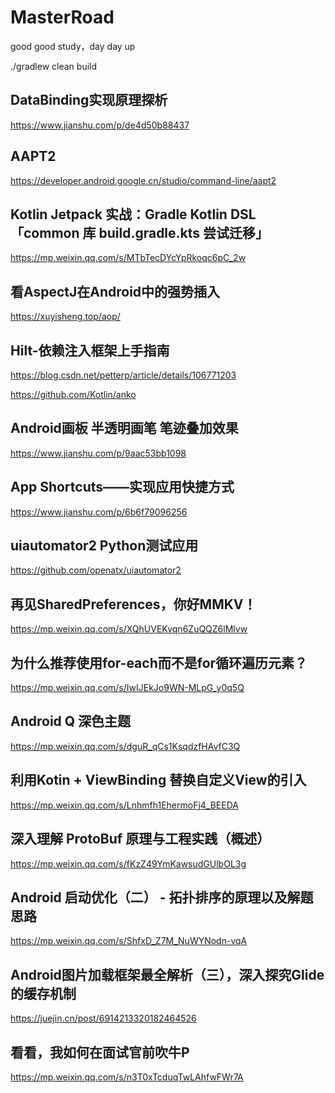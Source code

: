 # MasterRoad
good good study，day day up

./gradlew clean build

## DataBinding实现原理探析  
https://www.jianshu.com/p/de4d50b88437

## AAPT2  
https://developer.android.google.cn/studio/command-line/aapt2

## Kotlin Jetpack 实战：Gradle Kotlin DSL 「common 库 build.gradle.kts 尝试迁移」
https://mp.weixin.qq.com/s/MTbTecDYcYpRkoqc6pC_2w

## 看AspectJ在Android中的强势插入
https://xuyisheng.top/aop/

## Hilt-依赖注入框架上手指南
https://blog.csdn.net/petterp/article/details/106771203

https://github.com/Kotlin/anko

## Android画板 半透明画笔 笔迹叠加效果
https://www.jianshu.com/p/9aac53bb1098

## App Shortcuts——实现应用快捷方式
https://www.jianshu.com/p/6b6f79096256

## uiautomator2 Python测试应用
https://github.com/openatx/uiautomator2

## 再见SharedPreferences，你好MMKV！
https://mp.weixin.qq.com/s/XQhUVEKvqn6ZuQQZ6lMlvw

## 为什么推荐使用for-each而不是for循环遍历元素？
https://mp.weixin.qq.com/s/IwIJEkJo9WN-MLpG_y0q5Q

## Android Q 深色主题
https://mp.weixin.qq.com/s/dguR_qCs1KsqdzfHAvfC3Q

## 利用Kotin + ViewBinding 替换自定义View的引入
https://mp.weixin.qq.com/s/Lnhmfh1EhermoFj4_BEEDA

## 深入理解 ProtoBuf 原理与工程实践（概述）
https://mp.weixin.qq.com/s/fKzZ49YmKawsudGUlbOL3g

## Android 启动优化（二） - 拓扑排序的原理以及解题思路
https://mp.weixin.qq.com/s/ShfxD_Z7M_NuWYNodn-vqA

## Android图片加载框架最全解析（三），深入探究Glide的缓存机制
https://juejin.cn/post/6914213320182464526

## 看看，我如何在面试官前吹牛P
https://mp.weixin.qq.com/s/n3T0xTcduqTwLAhfwFWr7A